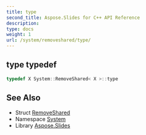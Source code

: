 ```yaml
---
title: type
second_title: Aspose.Slides for C++ API Reference
description: 
type: docs
weight: 1
url: /system/removeshared/type/
---
```

## type typedef




```cpp
typedef X System::RemoveShared< X >::type
```

## See Also

* Struct [RemoveShared](../)
* Namespace [System](../../)
* Library [Aspose.Slides](../../../)